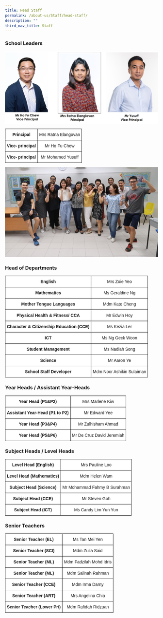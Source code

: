 ```yaml
---
title: Head Staff
permalink: /about-us/Staff/head-staff/
description: ""
third_nav_title: Staff
---
```

### School Leaders

![](/images/sl1.jpeg)

<style type="text/css">
.tg  {border-collapse:collapse;border-spacing:0;margin:0px auto;}
.tg td{border-color:black;border-style:solid;border-width:1px;font-family:Arial, sans-serif;font-size:14px;
  overflow:hidden;padding:10px 5px;word-break:normal;}
.tg th{border-color:black;border-style:solid;border-width:1px;font-family:Arial, sans-serif;font-size:14px;
  font-weight:normal;overflow:hidden;padding:10px 5px;word-break:normal;}
.tg .tg-2g1l{background-color:#FFF;font-weight:bold;text-align:center;vertical-align:middle}
.tg .tg-f4yw{background-color:#FFF;text-align:center;vertical-align:middle}
</style>
<table class="tg">
<tbody>
  <tr>
    <td class="tg-2g1l">Principal<br></td>
    <td class="tg-f4yw">Mrs Ratna Elangovan<br></td>
  </tr>
  <tr>
    <td class="tg-2g1l">Vice- principal<br></td>
    <td class="tg-f4yw">Mr Ho Fu Chew<br></td>
  </tr>
  <tr>
    <td class="tg-2g1l">Vice- principal<br></td>
    <td class="tg-f4yw">Mr Mohamed Yusuff</td>
  </tr>
</tbody>
</table>

![](/images/Our%20Teachers.jpeg)

### Head of Departments


<style type="text/css">
.tg  {border-collapse:collapse;border-spacing:0;margin:0px auto;}
.tg td{border-color:black;border-style:solid;border-width:1px;font-family:Arial, sans-serif;font-size:14px;
  overflow:hidden;padding:10px 5px;word-break:normal;}
.tg th{border-color:black;border-style:solid;border-width:1px;font-family:Arial, sans-serif;font-size:14px;
  font-weight:normal;overflow:hidden;padding:10px 5px;word-break:normal;}
.tg .tg-2g1l{background-color:#FFF;font-weight:bold;text-align:center;vertical-align:middle}
.tg .tg-f4yw{background-color:#FFF;text-align:center;vertical-align:middle}
</style>
<table class="tg">
<tbody>
  <tr>
    <td class="tg-2g1l">English<br></td>
    <td class="tg-f4yw">Mrs Zoie Yeo<br></td>
  </tr>
  <tr>
    <td class="tg-2g1l">Mathematics<br></td>
    <td class="tg-f4yw">Ms Geraldine Ng<br></td>
  </tr>
  <tr>
    <td class="tg-2g1l">Mother Tongue Languages<br></td>
    <td class="tg-f4yw">Mdm Kate Cheng<br></td>
  </tr>
  <tr>
    <td class="tg-2g1l">Physical Health &amp; Fitness/ CCA<br></td>
    <td class="tg-f4yw">Mr Edwin Hoy<br></td>
  </tr>
  <tr>
    <td class="tg-2g1l">Character &amp; Citizenship Education (CCE)</td>
    <td class="tg-f4yw">Ms Kezia Ler</td>
  </tr>
  <tr>
    <td class="tg-2g1l">ICT</td>
    <td class="tg-f4yw">Ms Ng Geck Woon</td>
  </tr>
  <tr>
    <td class="tg-2g1l">Student Management</td>
    <td class="tg-f4yw">Ms Nadiah Song</td>
  </tr>
  <tr>
    <td class="tg-2g1l"> Science</td>
    <td class="tg-f4yw">Mr Aaron Ye </td>
  </tr>
  <tr>
    <td class="tg-2g1l">School Staff Developer</td>
    <td class="tg-f4yw">Mdm Noor Ashikin Sulaiman</td>
  </tr>
</tbody>
</table>

### Year Heads / Assistant Year-Heads

<style type="text/css">
.tg  {border-collapse:collapse;border-spacing:0;margin:0px auto;}
.tg td{border-color:black;border-style:solid;border-width:1px;font-family:Arial, sans-serif;font-size:14px;
  overflow:hidden;padding:10px 5px;word-break:normal;}
.tg th{border-color:black;border-style:solid;border-width:1px;font-family:Arial, sans-serif;font-size:14px;
  font-weight:normal;overflow:hidden;padding:10px 5px;word-break:normal;}
.tg .tg-2g1l{background-color:#FFF;font-weight:bold;text-align:center;vertical-align:middle}
.tg .tg-f4yw{background-color:#FFF;text-align:center;vertical-align:middle}
</style>
<table class="tg">
<tbody>
  <tr>
    <td class="tg-2g1l">Year Head (P1&amp;P2)<br></td>
    <td class="tg-f4yw">Mrs Marlene Kiw<br></td>
  </tr>
  <tr>
    <td class="tg-2g1l">Assistant Year-Head (P1 to P2)<br></td>
    <td class="tg-f4yw">Mr Edward Yee<br></td>
  </tr>
  <tr>
    <td class="tg-2g1l">Year Head (P3&amp;P4)<br></td>
    <td class="tg-f4yw">Mr Zulhisham Ahmad<br></td>
  </tr>
  <tr>
    <td class="tg-2g1l">Year Head (P5&amp;P6)<br></td>
    <td class="tg-f4yw">Mr De Cruz David Jeremiah</td>
  </tr>
</tbody>
</table>

### Subject Heads / Level Heads

<style type="text/css">
.tg  {border-collapse:collapse;border-spacing:0;margin:0px auto;}
.tg td{border-color:black;border-style:solid;border-width:1px;font-family:Arial, sans-serif;font-size:14px;
  overflow:hidden;padding:10px 5px;word-break:normal;}
.tg th{border-color:black;border-style:solid;border-width:1px;font-family:Arial, sans-serif;font-size:14px;
  font-weight:normal;overflow:hidden;padding:10px 5px;word-break:normal;}
.tg .tg-2g1l{background-color:#FFF;font-weight:bold;text-align:center;vertical-align:middle}
.tg .tg-f4yw{background-color:#FFF;text-align:center;vertical-align:middle}
</style>
<table class="tg">
<tbody>
  <tr>
    <td class="tg-2g1l">Level Head (English)<br></td>
    <td class="tg-f4yw">Mrs Pauline Loo<br></td>
  </tr>
  <tr>
    <td class="tg-2g1l">Level Head (Mathematics)<br></td>
    <td class="tg-f4yw">Mdm Helen Wam<br></td>
  </tr>
  <tr>
    <td class="tg-2g1l">Subject Head (Science)<br></td>
    <td class="tg-f4yw">Mr Mohammad Fahmy B Surahman<br></td>
  </tr>
  <tr>
    <td class="tg-2g1l">Subject Head (CCE)<br></td>
    <td class="tg-f4yw">Mr Steven Goh<br></td>
  </tr>
  <tr>
    <td class="tg-2g1l"> Subject Head (ICT)</td>
    <td class="tg-f4yw">Ms Candy Lim Yun Yun </td>
  </tr>
</tbody>
</table>

### Senior Teachers

<style type="text/css">
.tg  {border-collapse:collapse;border-spacing:0;margin:0px auto;}
.tg td{border-color:black;border-style:solid;border-width:1px;font-family:Arial, sans-serif;font-size:14px;
  overflow:hidden;padding:10px 5px;word-break:normal;}
.tg th{border-color:black;border-style:solid;border-width:1px;font-family:Arial, sans-serif;font-size:14px;
  font-weight:normal;overflow:hidden;padding:10px 5px;word-break:normal;}
.tg .tg-2g1l{background-color:#FFF;font-weight:bold;text-align:center;vertical-align:middle}
.tg .tg-f4yw{background-color:#FFF;text-align:center;vertical-align:middle}
</style>
<table class="tg">
<tbody>
  <tr>
    <td class="tg-2g1l">Senior Teacher (EL)<br></td>
    <td class="tg-f4yw">Ms Tan Mei Yen<br></td>
  </tr>
  <tr>
    <td class="tg-2g1l">Senior Teacher (SCI)<br></td>
    <td class="tg-f4yw">Mdm Zulia Said<br></td>
  </tr>
  <tr>
    <td class="tg-2g1l">Senior Teacher (ML)<br></td>
    <td class="tg-f4yw">Mdm Fadzilah Mohd Idris<br></td>
  </tr>
  <tr>
    <td class="tg-2g1l">Senior Teacher (ML)<br></td>
    <td class="tg-f4yw">Mdm Salinah Rahman<br></td>
  </tr>
  <tr>
    <td class="tg-2g1l">Senior Teacher (CCE)<br></td>
    <td class="tg-f4yw">Mdm Irma Darny<br></td>
  </tr>
  <tr>
    <td class="tg-2g1l">Senior Teacher (ART)<br></td>
    <td class="tg-f4yw">Mrs Angelina Chia<br></td>
  </tr>
  <tr>
    <td class="tg-2g1l">Senior Teacher (Lower Pri)<br></td>
    <td class="tg-f4yw">Mdm Rafidah Ridzuan</td>
  </tr>
</tbody>
</table>
